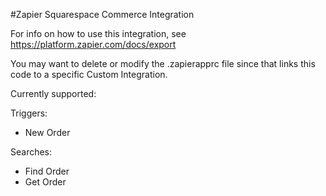 #Zapier Squarespace Commerce Integration

For info on how to use this integration, see https://platform.zapier.com/docs/export

You may want to delete or modify the .zapierapprc file since that links this code to a specific Custom Integration.

Currently supported:

Triggers:

- New Order

Searches:

- Find Order
- Get Order

